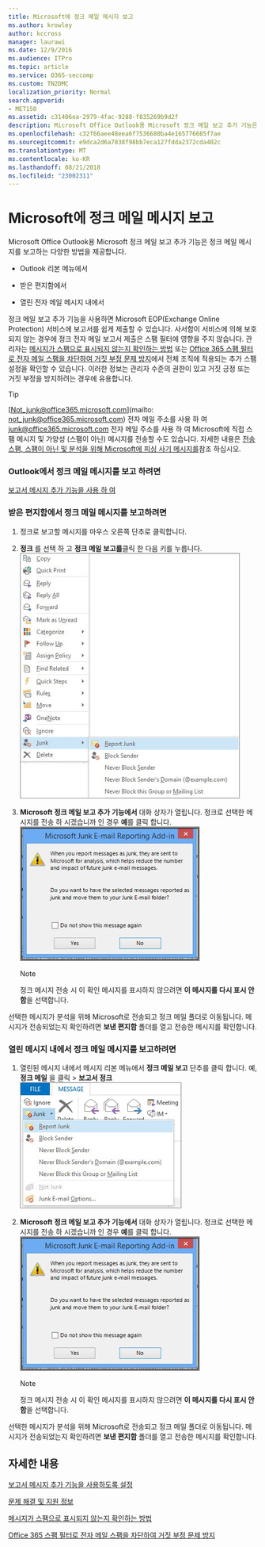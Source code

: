 ```yaml
---
title: Microsoft에 정크 메일 메시지 보고
ms.author: krowley
author: kccross
manager: laurawi
ms.date: 12/9/2016
ms.audience: ITPro
ms.topic: article
ms.service: O365-seccomp
ms.custom: TN2DMC
localization_priority: Normal
search.appverid:
- MET150
ms.assetid: c31406ea-2979-4fac-9288-f835269b9d2f
description: Microsoft Office Outlook용 Microsoft 정크 메일 보고 추가 기능은 정크 메일 메시지를 보고하는 다양한 방법을 제공합니다.
ms.openlocfilehash: c32f66aee48eea6f7536680ba4e165776685f7ae
ms.sourcegitcommit: e9dca2d6a7838f98bb7eca127fdda2372cda402c
ms.translationtype: MT
ms.contentlocale: ko-KR
ms.lasthandoff: 08/21/2018
ms.locfileid: "23002311"
---
```

# <a name="report-junk-email-messages-to-microsoft"></a>Microsoft에 정크 메일 메시지 보고

Microsoft Office Outlook용 Microsoft 정크 메일 보고 추가 기능은 정크 메일 메시지를 보고하는 다양한 방법을 제공합니다.
  
- Outlook 리본 메뉴에서
    
- 받은 편지함에서
    
- 열린 전자 메일 메시지 내에서
    
정크 메일 보고 추가 기능을 사용하면 Microsoft EOP(Exchange Online Protection) 서비스에 보고서를 쉽게 제출할 수 있습니다. 사서함이 서비스에 의해 보호되지 않는 경우에 정크 전자 메일 보고서 제출은 스팸 필터에 영향을 주지 않습니다. 관리자는 [메시지가 스팸으로 표시되지 않는지 확인하는 방법](https://go.microsoft.com/fwlink/p/?LinkId=534224) 또는 [Office 365 스팸 필터로 전자 메일 스팸을 차단하여 거짓 부정 문제 방지](https://go.microsoft.com/fwlink/p/?LinkId=534225)에서 전체 조직에 적용되는 추가 스팸 설정을 확인할 수 있습니다. 이러한 정보는 관리자 수준의 권한이 있고 거짓 긍정 또는 거짓 부정을 방지하려는 경우에 유용합니다.
  
> [!TIP]
> [Not_junk@office365.microsoft.com](mailto: not_junk@office365.microsoft.com) 전자 메일 주소를 사용 하 여 [junk@office365.microsoft.com](mailto:junk@office365.microsoft.com) 전자 메일 주소를 사용 하 여 Microsoft에 직접 스팸 메시지 및 가양성 (스팸이 아닌) 메시지를 전송할 수도 있습니다. 자세한 내용은 [전송 스팸, 스팸이 아닌 및 분석을 위해 Microsoft에 피싱 사기 메시지를](submit-spam-non-spam-and-phishing-scam-messages-to-microsoft-for-analysis.md)참조 하십시오. 
  
### <a name="to-report-junk-email-messages-from-outlook"></a>Outlook에서 정크 메일 메시지를 보고 하려면

[보고서 메시지 추가 기능을 사용 하 여](https://support.office.com/article/b5caa9f1-cdf3-4443-af8c-ff724ea719d2) 
  
### <a name="to-report-junk-email-messages-from-your-inbox"></a>받은 편지함에서 정크 메일 메시지를 보고하려면

1. 정크로 보고할 메시지를 마우스 오른쪽 단추로 클릭합니다.
    
2. **정크** 를 선택 하 고 **정크 메일 보고를**클릭 한 다음 키를 누릅니다.  ![사용자의 받은 편지함에서 정크 메일 메시지 보고](media/EOP-Outlook-Junk-Reporting-Tool-3.jpg)
  
3. **Microsoft 정크 메일 보고 추가 기능에서** 대화 상자가 열립니다. 정크로 선택한 메시지를 전송 하 시겠습니까 인 경우 **예**를 클릭 합니다.  ![정크 메일로 보고서를 확인 합니다.](media/EOP-Outlook-Junk-Reporting-Tool-2.jpg)
  
    > [!NOTE]
    > 정크 메시지 전송 시 이 확인 메시지를 표시하지 않으려면 **이 메시지를 다시 표시 안 함**을 선택합니다. 
  
선택한 메시지가 분석을 위해 Microsoft로 전송되고 정크 메일 폴더로 이동됩니다. 메시지가 전송되었는지 확인하려면 **보낸 편지함** 폴더를 열고 전송한 메시지를 확인합니다. 
  
### <a name="to-report-a-junk-email-message-from-within-an-opened-message"></a>열린 메시지 내에서 정크 메일 메시지를 보고하려면

1. 열린된 메시지 내에서 메시지 리본 메뉴에서 **정크 메일 보고** 단추를 클릭 합니다. 예, **정크 메일** 을 클릭 \> **보고서 정크** ![메시지 내에서 정크 메일 보고](media/EOP-Outlook-Junk-Reporting-Tool-4.jpg)
  
2. **Microsoft 정크 메일 보고 추가 기능에서** 대화 상자가 열립니다. 정크로 선택한 메시지를 전송 하 시겠습니까 인 경우 **예**를 클릭 합니다.  ![정크 메일로 보고서를 확인 합니다.](media/EOP-Outlook-Junk-Reporting-Tool-2.jpg)
  
    > [!NOTE]
    > 정크 메시지 전송 시 이 확인 메시지를 표시하지 않으려면 **이 메시지를 다시 표시 안 함**을 선택합니다. 
  
선택한 메시지가 분석을 위해 Microsoft로 전송되고 정크 메일 폴더로 이동됩니다. 메시지가 전송되었는지 확인하려면 **보낸 편지함** 폴더를 열고 전송한 메시지를 확인합니다. 
  
## <a name="for-more-information"></a>자세한 내용

[보고서 메시지 추가 기능을 사용하도록 설정](https://support.office.com/article/4250c4bc-6102-420b-9e0a-a95064837676)
  
[문제 해결 및 지원 정보](troubleshooting-and-support-information.md)
  
[메시지가 스팸으로 표시되지 않는지 확인하는 방법](https://go.microsoft.com/fwlink/p/?LinkId=534224)
  
[Office 365 스팸 필터로 전자 메일 스팸을 차단하여 거짓 부정 문제 방지](https://go.microsoft.com/fwlink/p/?LinkId=534225)
  

